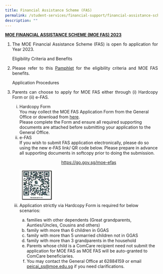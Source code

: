 ```yaml
---
title: Financial Assistance Scheme (FAS)
permalink: /student-services/financial-support/financial-assistance-scheme-fas/
description: ""
---
```

<p><span style="text-decoration: underline;"><strong>MOE FINANCIAL ASSISTANCE SCHEME (MOE FAS) 2023</strong></span></p>
<ol>
<li><p align="justify">The MOE Financial Assistance Scheme (FAS) is open fo application for Year 2023.
</p><p>Eligibility Criteria and Benefits</p>
</li><li><p align="justify">Please refer to this <a href="/files/MOE%20FAS%20pamphlet%20EL%20for%20schools.pdf" target="">Pamphlet</a> for the eligibility criteria and MOE FAS benefits.
</p><p>Application Procedures</p>
</li><li><p align="justify">Parents can choose to apply for MOE FAS either through (i) Hardcopy Form or (ii) e-FAS.
</p><ol style="list-style-type: lower-roman;">
<li>Hardcopy Form<br>You may collect the MOE FAS Application Form from the General Office or download from <a href="/files/MOE%20FAS%20Application%20Form.pdf" target="">here</a>.<br>Please complete the Form and ensure all required supporting documents are attached before submitting your application to the General Office.
</li><li>e-FAS<br>If you wish to submit FAS application electronically, please do so using the new e-FAS link/ QR code below. Please prepare in advance all supporting documents in softcopy prior to doing the submission.
<p style="text-align: center;"><a href="https://go.gov.sg/moe-efas">https://go.gov.sg/moe-efas</a></p>
<img style="width: 25%;" src="/images/qr1.png">
</li><li>Application strictly via Hardcopy Form is required for below scenarios:</li>
<ol style="list-style-type: lower-alpha;">
<li>families with other dependents (Great grandparents, Aunties/Uncles, Cousins and others)&nbsp;
</li><li>family with more than 6 children in GGAS&nbsp;</li>
<li>family with more than 5 unmarried children not in GGAS</li>
<li>family with more than 3 grandparents in the household
</li><li>Parents whose child is a ComCare recipient need not submit the application for MOE FAS as MOE FAS will be auto-granted to ComCare beneficiaries.
</li><li>You may contact the General Office at 62884159 or email <a href="mailto:peicai_ss@moe.edu.sg">peicai_ss@moe.edu.sg</a> if you need clarifications.</li></ol></ol></li></ol>